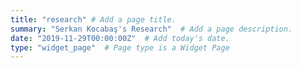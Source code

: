 ```yaml
---
title: "research" # Add a page title.
summary: "Serkan Kocabaş's Research"  # Add a page description.
date: "2019-11-29T00:00:00Z"  # Add today's date.
type: "widget_page"  # Page type is a Widget Page
---
```

